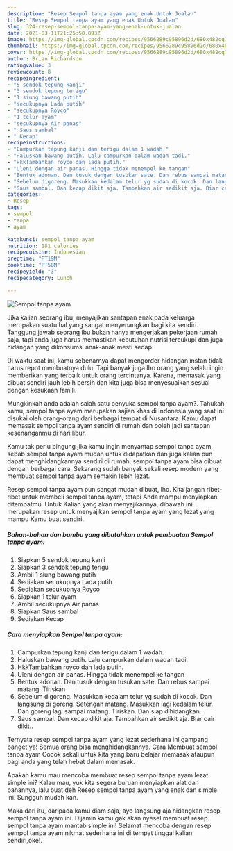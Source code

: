 ```yaml
---
description: "Resep Sempol tanpa ayam yang enak Untuk Jualan"
title: "Resep Sempol tanpa ayam yang enak Untuk Jualan"
slug: 324-resep-sempol-tanpa-ayam-yang-enak-untuk-jualan
date: 2021-03-11T21:25:50.093Z
image: https://img-global.cpcdn.com/recipes/9566289c95896d2d/680x482cq70/sempol-tanpa-ayam-foto-resep-utama.jpg
thumbnail: https://img-global.cpcdn.com/recipes/9566289c95896d2d/680x482cq70/sempol-tanpa-ayam-foto-resep-utama.jpg
cover: https://img-global.cpcdn.com/recipes/9566289c95896d2d/680x482cq70/sempol-tanpa-ayam-foto-resep-utama.jpg
author: Brian Richardson
ratingvalue: 3
reviewcount: 8
recipeingredient:
- "5 sendok tepung kanji"
- "3 sendok tepung terigu"
- "1 siung bawang putih"
- "secukupnya Lada putih"
- "secukupnya Royco"
- "1 telur ayam"
- "secukupnya Air panas"
- " Saus sambal"
- " Kecap"
recipeinstructions:
- "Campurkan tepung kanji dan terigu dalam 1 wadah."
- "Haluskan bawang putih. Lalu campurkan dalam wadah tadi."
- "HkkTambahkan royco dan lada putih."
- "Uleni dengan air panas. Hingga tidak menempel ke tangan"
- "Bentuk adonan. Dan tusuk dengan tusukan sate. Dan rebus sampai matang. Tiriskan"
- "Sebelum digoreng. Masukkan kedalam telur yg sudah di kocok. Dan langsung di goreng. Setengah matang. Masukkan lagi kedalam telur. Dan goreng lagi sampai matang. Tiriskan. Dan siap dihidangkan.."
- "Saus sambal. Dan kecap dikit aja. Tambahkan air sedikit aja. Biar cair dikit.."
categories:
- Resep
tags:
- sempol
- tanpa
- ayam

katakunci: sempol tanpa ayam 
nutrition: 181 calories
recipecuisine: Indonesian
preptime: "PT19M"
cooktime: "PT58M"
recipeyield: "3"
recipecategory: Lunch

---
```



![Sempol tanpa ayam](https://img-global.cpcdn.com/recipes/9566289c95896d2d/680x482cq70/sempol-tanpa-ayam-foto-resep-utama.jpg)

Jika kalian seorang ibu, menyajikan santapan enak pada keluarga merupakan suatu hal yang sangat menyenangkan bagi kita sendiri. Tanggung jawab seorang ibu bukan hanya mengerjakan pekerjaan rumah saja, tapi anda juga harus memastikan kebutuhan nutrisi tercukupi dan juga hidangan yang dikonsumsi anak-anak mesti sedap.

Di waktu  saat ini, kamu sebenarnya dapat mengorder hidangan instan tidak harus repot membuatnya dulu. Tapi banyak juga lho orang yang selalu ingin memberikan yang terbaik untuk orang tercintanya. Karena, memasak yang dibuat sendiri jauh lebih bersih dan kita juga bisa menyesuaikan sesuai dengan kesukaan famili. 



Mungkinkah anda adalah salah satu penyuka sempol tanpa ayam?. Tahukah kamu, sempol tanpa ayam merupakan sajian khas di Indonesia yang saat ini disukai oleh orang-orang dari berbagai tempat di Nusantara. Kamu dapat memasak sempol tanpa ayam sendiri di rumah dan boleh jadi santapan kesenanganmu di hari libur.

Kamu tak perlu bingung jika kamu ingin menyantap sempol tanpa ayam, sebab sempol tanpa ayam mudah untuk didapatkan dan juga kalian pun dapat menghidangkannya sendiri di rumah. sempol tanpa ayam bisa dibuat dengan berbagai cara. Sekarang sudah banyak sekali resep modern yang membuat sempol tanpa ayam semakin lebih lezat.

Resep sempol tanpa ayam pun sangat mudah dibuat, lho. Kita jangan ribet-ribet untuk membeli sempol tanpa ayam, tetapi Anda mampu menyiapkan ditempatmu. Untuk Kalian yang akan menyajikannya, dibawah ini merupakan resep untuk menyajikan sempol tanpa ayam yang lezat yang mampu Kamu buat sendiri.

<!--inarticleads1-->

##### Bahan-bahan dan bumbu yang dibutuhkan untuk pembuatan Sempol tanpa ayam:

1. Siapkan 5 sendok tepung kanji
1. Siapkan 3 sendok tepung terigu
1. Ambil 1 siung bawang putih
1. Sediakan secukupnya Lada putih
1. Sediakan secukupnya Royco
1. Siapkan 1 telur ayam
1. Ambil secukupnya Air panas
1. Siapkan  Saus sambal
1. Sediakan  Kecap




<!--inarticleads2-->

##### Cara menyiapkan Sempol tanpa ayam:

1. Campurkan tepung kanji dan terigu dalam 1 wadah.
1. Haluskan bawang putih. Lalu campurkan dalam wadah tadi.
1. HkkTambahkan royco dan lada putih.
1. Uleni dengan air panas. Hingga tidak menempel ke tangan
1. Bentuk adonan. Dan tusuk dengan tusukan sate. Dan rebus sampai matang. Tiriskan
1. Sebelum digoreng. Masukkan kedalam telur yg sudah di kocok. Dan langsung di goreng. Setengah matang. Masukkan lagi kedalam telur. Dan goreng lagi sampai matang. Tiriskan. Dan siap dihidangkan..
1. Saus sambal. Dan kecap dikit aja. Tambahkan air sedikit aja. Biar cair dikit..




Ternyata resep sempol tanpa ayam yang lezat sederhana ini gampang banget ya! Semua orang bisa menghidangkannya. Cara Membuat sempol tanpa ayam Cocok sekali untuk kita yang baru belajar memasak ataupun bagi anda yang telah hebat dalam memasak.

Apakah kamu mau mencoba membuat resep sempol tanpa ayam lezat simple ini? Kalau mau, yuk kita segera buruan menyiapkan alat dan bahannya, lalu buat deh Resep sempol tanpa ayam yang enak dan simple ini. Sungguh mudah kan. 

Maka dari itu, daripada kamu diam saja, ayo langsung aja hidangkan resep sempol tanpa ayam ini. Dijamin kamu gak akan nyesel membuat resep sempol tanpa ayam mantab simple ini! Selamat mencoba dengan resep sempol tanpa ayam nikmat sederhana ini di tempat tinggal kalian sendiri,oke!.

